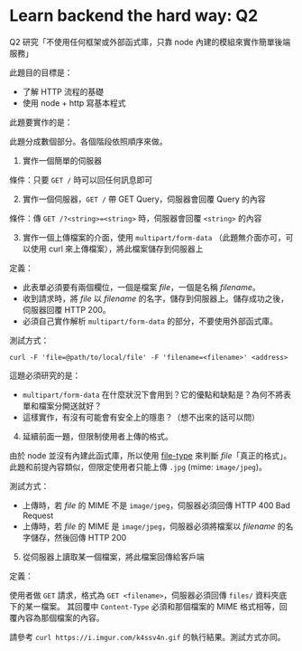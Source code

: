 # Learn backend the hard way: Q2

Q2 研究「不使用任何框架或外部函式庫，只靠 node 內建的模組來實作簡單後端服務」

此題目的目標是：

- 了解 HTTP 流程的基礎
- 使用 node + http 寫基本程式

此題要實作的是：

此題分成數個部分。各個階段依照順序來做。

1. 實作一個簡單的伺服器

條件：只要 `GET /` 時可以回任何訊息即可

2. 實作一個伺服器，`GET /` 帶 GET Query，伺服器會回覆 Query 的內容

條件：傳 `GET /?<string>=<string>` 時，伺服器會回覆 `<string>` 的內容

3. 實作一個上傳檔案的介面，使用 `multipart/form-data` （此題無介面亦可，可以使用 curl 來上傳檔案），將此檔案儲存到伺服器上

定義：

- 此表單必須要有兩個欄位，一個是檔案 _file_，一個是名稱 _filename_。
- 收到請求時，將 _file_ 以 _filename_ 的名字，儲存到伺服器上。儲存成功之後，伺服器回覆 HTTP 200。
- 必須自己實作解析 `multipart/form-data` 的部分，不要使用外部函式庫。

測試方式：

`curl -F 'file=@path/to/local/file' -F 'filename=<filename>' <address>`

這題必須研究的是：

- `multipart/form-data` 在什麼狀況下會用到？它的優點和缺點是？為何不將表單和檔案分開送就好？
- 這樣實作，有沒有可能會有安全上的隱患？（想不出來的話可以問）

4. 延續前面一題，但限制使用者上傳的格式。

由於 node 並沒有內建此函式庫，所以使用 [file-type](https://github.com/sindresorhus/file-type) 來判斷 _file_「真正的格式」。
此題和前提內容類似，但限定使用者只能上傳 `.jpg` (mime: `image/jpeg`)。

測試方式：

- 上傳時，若 _file_ 的 MIME 不是 `image/jpeg`，伺服器必須回傳 HTTP 400 Bad Request
- 上傳時，若 _file_ 的 MIME 是 `image/jpeg`，伺服器必須將檔案以 _filename_ 的名字儲存，然後回傳 HTTP 200

5. 從伺服器上讀取某一個檔案，將此檔案回傳給客戶端

定義：

使用者做 `GET` 請求，格式為 `GET <filename>`，伺服器必須回傳 `files/` 資料夾底下的某一檔案。
其回覆中 `Content-Type` 必須和那個檔案的 MIME 格式相等，回覆內容為那個檔案的內容。

請參考 `curl https://i.imgur.com/k4ssv4n.gif` 的執行結果。測試方式亦同。
